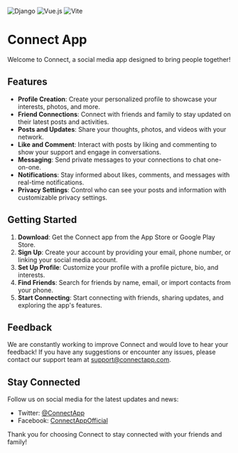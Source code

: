 ![Django](https://img.shields.io/badge/django-%23092E20.svg?style=for-the-badge&logo=django&logoColor=white) ![Vue.js](https://img.shields.io/badge/vuejs-%2335495e.svg?style=for-the-badge&logo=vuedotjs&logoColor=%234FC08D) ![Vite](https://img.shields.io/badge/vite-%23646CFF.svg?style=for-the-badge&logo=vite&logoColor=white)

# Connect App

Welcome to Connect, a social media app designed to bring people together!

## Features

- **Profile Creation**: Create your personalized profile to showcase your interests, photos, and more.
- **Friend Connections**: Connect with friends and family to stay updated on their latest posts and activities.
- **Posts and Updates**: Share your thoughts, photos, and videos with your network.
- **Like and Comment**: Interact with posts by liking and commenting to show your support and engage in conversations.
- **Messaging**: Send private messages to your connections to chat one-on-one.
- **Notifications**: Stay informed about likes, comments, and messages with real-time notifications.
- **Privacy Settings**: Control who can see your posts and information with customizable privacy settings.

## Getting Started

1. **Download**: Get the Connect app from the App Store or Google Play Store.
2. **Sign Up**: Create your account by providing your email, phone number, or linking your social media account.
3. **Set Up Profile**: Customize your profile with a profile picture, bio, and interests.
4. **Find Friends**: Search for friends by name, email, or import contacts from your phone.
5. **Start Connecting**: Start connecting with friends, sharing updates, and exploring the app's features.

## Feedback

We are constantly working to improve Connect and would love to hear your feedback! If you have any suggestions or encounter any issues, please contact our support team at [support@connectapp.com](mailto:support@connectapp.com).

## Stay Connected

Follow us on social media for the latest updates and news:

- Twitter: [@ConnectApp](https://twitter.com/ConnectApp)
- Facebook: [ConnectAppOfficial](https://www.facebook.com/ConnectAppOfficial)

Thank you for choosing Connect to stay connected with your friends and family!

